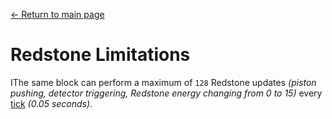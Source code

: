 [← Return to main page](../)
# Redstone Limitations

IThe same block can perform a maximum of `128` Redstone updates _(piston pushing, detector triggering, Redstone energy changing from 0 to 15)_ every [tick](https://minecraft.fandom.com/wiki/Tick) _(0.05 seconds)_.
